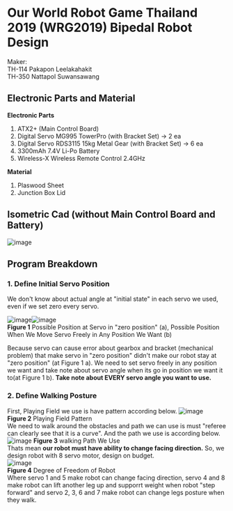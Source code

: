 # Our World Robot Game Thailand 2019 (WRG2019) Bipedal Robot Design
Maker:    
TH-114 Pakapon Leelakahakit    
TH-350 Nattapol Suwansawang    
## Electronic Parts and Material
 **Electronic Parts**
  1.  ATX2+ (Main Control Board)
  2.  Digital Servo MG995 TowerPro (with Bracket Set) -> 2 ea
  3.  Digital Servo RDS3115 15kg Metal Gear (with Bracket Set) -> 6 ea
  4.  3300mAh 7.4V Li-Po Battery
  5.  Wireless-X Wireless Remote Control 2.4GHz    
  
 **Material**
  1.  Plaswood Sheet
  2.  Junction Box Lid
## Isometric Cad (without Main Control Board and Battery)
![image](https://user-images.githubusercontent.com/93368509/163623213-91344b37-e934-43eb-b467-9ef639e6aad5.png)
## Program Breakdown
### 1. Define Initial Servo Position
We don't know about actual angle at "initial state" in each servo we used, even if we set zero every servo.    
    
  ![image](https://user-images.githubusercontent.com/93368509/163682387-76151048-f6ce-42e0-8b5c-883d77158547.png)![image](https://user-images.githubusercontent.com/93368509/163682401-152c340e-2acf-4a60-9490-7466d5a9d985.png)    
**Figure 1** Possible Position at Servo in "zero position" (a), Possible Position When We Move Servo Freely in Any Position We Want (b)    
    
Because servo can cause error about gearbox and bracket (mechanical problem) that make servo in "zero position" didn't make our robot stay at "zero position" (at Figure 1 a). We need to set servo freely in any position we want and take note about servo angle when its go in position we want it to(at Figure 1 b).
**Take note about EVERY servo angle you want to use.**    
### 2. Define Walking Posture
First, Playing Field we use is have pattern according below.
![image](https://user-images.githubusercontent.com/93368509/163683333-5ec40f12-416e-4ef4-88fe-74655955d5d3.png)    
**Figure 2** Playing Field Pattern   
We need to walk around the obstacles and path we can use is must "referee can clearly see that it is a curve". And the path we use is according below.
![image](https://user-images.githubusercontent.com/93368509/163683600-b2627184-d114-4fc4-8b34-697b24ce1f98.png)
**Figure 3** walking Path We Use   
Thats mean **our robot must have ability to change facing direction.** So, we design robot with 8 servo motor, design on budget.    
![image](https://user-images.githubusercontent.com/93368509/163684105-7193991a-32de-452a-8c4f-1cd9809b2706.png)    
**Figure 4** Degree of Freedom of Robot    
Where servo 1 and 5 make robot can change facing direction, servo 4 and 8 make robot can lift another leg up and supporrt weight when robot "step forward" and servo 2, 3, 6 and 7 make robot can change legs posture when they walk.
